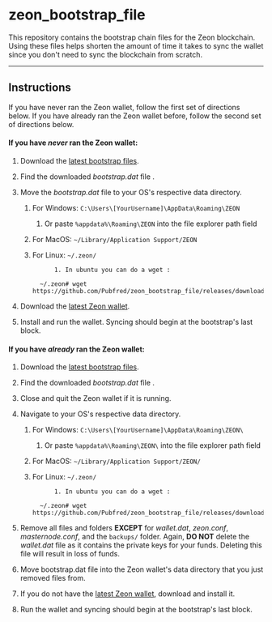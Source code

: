# zeon_bootstrap_file 
This repository contains the bootstrap chain files for the Zeon blockchain. 
Using these files helps shorten the amount of time it takes to sync the wallet 
since you don't need to sync the blockchain from scratch.



---


## Instructions
If you have never ran the Zeon wallet, follow the first set of directions below. 
If you have already ran the Zeon wallet before, follow the second set of directions below.

#### If you have *never* ran the Zeon wallet:

1. Download the [latest bootstrap files](https://github.com/Pubfred/zeon_bootstrap_file/releases/tag/v1.1).
1. Find the downloaded *bootstrap.dat* file .
1. Move the *bootstrap.dat* file to your OS's respective data directory.

	1. For Windows: `C:\Users\[YourUsername]\AppData\Roaming\ZEON`
		1. Or paste `%appdata%\Roaming\ZEON` into the file explorer path field
	1. For MacOS: `~/Library/Application Support/ZEON`   
	1. For Linux: `~/.zeon/`
	
	             1. In ubuntu you can do a wget :
		     
		     ~/.zeon# wget https://github.com/Pubfred/zeon_bootstrap_file/releases/download/v1.1/bootstrap.dat
		
		
1. Download the [latest Zeon wallet](https://github.com/Pubfred/Zeon_hex/releases/tag/v2.1.1.1).
1. Install and run the wallet. Syncing should begin at the bootstrap's last block.

#### If you have *already* ran the Zeon wallet:

1. Download the [latest bootstrap files](https://github.com/Pubfred/zeon_bootstrap_file/releases/tag/v1.1).
1. Find the downloaded *bootstrap.dat* file .
1. Close and quit the Zeon wallet if it is running.
1. Navigate to your OS's respective data directory.

	1. For Windows: `C:\Users\[YourUsername]\AppData\Roaming\ZEON\`
		1. Or paste `%appdata%\Roaming\ZEON\` into the file explorer path field
	1. For MacOS: `~/Library/Application Support/ZEON/`
	1. For Linux: `~/.zeon/`
	
	             1. In ubuntu you can do a wget :
		     
		     ~/.zeon# wget https://github.com/Pubfred/zeon_bootstrap_file/releases/download/v1.1/bootstrap.dat
		
1. Remove all files and folders **EXCEPT** for *wallet.dat*, *zeon.conf*, *masternode.conf*, and the `backups/` folder.
   Again, **DO NOT** delete the *wallet.dat* file as it contains the private keys for your funds. 
   Deleting this file will result in loss of funds.
1. Move bootstrap.dat file into the Zeon wallet's data directory that you just removed files from.
1. If you do not have the [latest Zeon wallet](https://github.com/Pubfred/Zeon_hex/releases/tag/v2.1.1.1), download and install it.
1. Run the wallet and syncing should begin at the bootstrap's last block.



